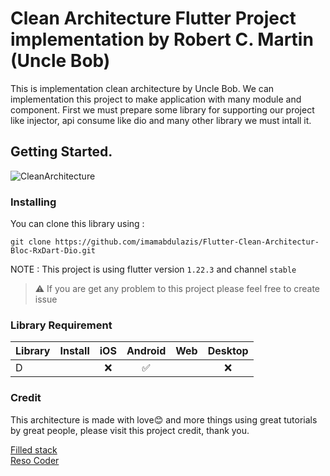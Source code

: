 # Clean Architecture Flutter Project implementation by Robert C. Martin (Uncle Bob)
This is implementation clean architecture by Uncle Bob. We can implementation this project to make application with many module and component.
First we must prepare some library for supporting our project like injector, api consume like dio and many other library we must intall it.

## Getting Started.
![CleanArchitecture](https://user-images.githubusercontent.com/39134128/101283060-f3708c80-380a-11eb-94de-199f0fc01739.jpg)


### Installing
You can clone this library using :
```shell
git clone https://github.com/imamabdulazis/Flutter-Clean-Architectur-Bloc-RxDart-Dio.git
```
NOTE : 
This project is using flutter version ```1.22.3``` and channel ```stable``` 
> ⚠️ If you are get any problem to this project please feel free to create issue

### Library Requirement

| Library                                                           | Install              |  iOS   | Android | Web | Desktop |
| ----------------------------------------------------------------- | -------------------  | :--:   | :-----: | :-: |:-:      |
| D                                                                  |                      |  ❌     |   ✅    | | ❌ |        |



### Credit
This architecture is made with love:blush: and more things using great tutorials by great people, please visit this project credit,
thank you.

[Filled stack](https://www.filledstacks.com)<br/>
[Reso Coder](https://resocoder.com)

